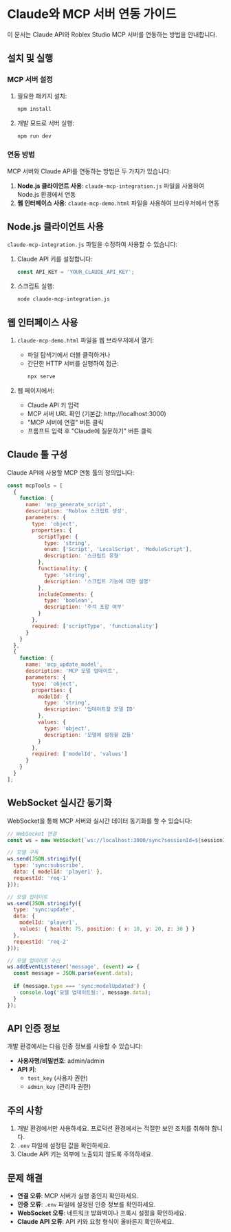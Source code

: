 # Claude와 MCP 서버 연동 가이드

이 문서는 Claude API와 Roblex Studio MCP 서버를 연동하는 방법을 안내합니다.

## 설치 및 실행

### MCP 서버 설정

1. 필요한 패키지 설치:
   ```bash
   npm install
   ```

2. 개발 모드로 서버 실행:
   ```bash
   npm run dev
   ```

### 연동 방법

MCP 서버와 Claude API를 연동하는 방법은 두 가지가 있습니다:

1. **Node.js 클라이언트 사용**: `claude-mcp-integration.js` 파일을 사용하여 Node.js 환경에서 연동
2. **웹 인터페이스 사용**: `claude-mcp-demo.html` 파일을 사용하여 브라우저에서 연동

## Node.js 클라이언트 사용

`claude-mcp-integration.js` 파일을 수정하여 사용할 수 있습니다:

1. Claude API 키를 설정합니다:
   ```javascript
   const API_KEY = 'YOUR_CLAUDE_API_KEY';
   ```

2. 스크립트 실행:
   ```bash
   node claude-mcp-integration.js
   ```

## 웹 인터페이스 사용

1. `claude-mcp-demo.html` 파일을 웹 브라우저에서 열기:
   - 파일 탐색기에서 더블 클릭하거나
   - 간단한 HTTP 서버를 실행하여 접근:
     ```bash
     npx serve
     ```

2. 웹 페이지에서:
   - Claude API 키 입력
   - MCP 서버 URL 확인 (기본값: http://localhost:3000)
   - "MCP 서버에 연결" 버튼 클릭
   - 프롬프트 입력 후 "Claude에 질문하기" 버튼 클릭

## Claude 툴 구성

Claude API에 사용할 MCP 연동 툴의 정의입니다:

```javascript
const mcpTools = [
  {
    function: {
      name: 'mcp_generate_script',
      description: 'Roblox 스크립트 생성',
      parameters: {
        type: 'object',
        properties: {
          scriptType: {
            type: 'string',
            enum: ['Script', 'LocalScript', 'ModuleScript'],
            description: '스크립트 유형'
          },
          functionality: {
            type: 'string',
            description: '스크립트 기능에 대한 설명'
          },
          includeComments: {
            type: 'boolean',
            description: '주석 포함 여부'
          }
        },
        required: ['scriptType', 'functionality']
      }
    }
  },
  {
    function: {
      name: 'mcp_update_model',
      description: 'MCP 모델 업데이트',
      parameters: {
        type: 'object',
        properties: {
          modelId: {
            type: 'string',
            description: '업데이트할 모델 ID'
          },
          values: {
            type: 'object',
            description: '모델에 설정할 값들'
          }
        },
        required: ['modelId', 'values']
      }
    }
  }
];
```

## WebSocket 실시간 동기화

WebSocket을 통해 MCP 서버와 실시간 데이터 동기화를 할 수 있습니다:

```javascript
// WebSocket 연결
const ws = new WebSocket(`ws://localhost:3000/sync?sessionId=${sessionId}`);

// 모델 구독
ws.send(JSON.stringify({
  type: 'sync:subscribe',
  data: { modelId: 'player1' },
  requestId: 'req-1'
}));

// 모델 업데이트
ws.send(JSON.stringify({
  type: 'sync:update',
  data: {
    modelId: 'player1',
    values: { health: 75, position: { x: 10, y: 20, z: 30 } }
  },
  requestId: 'req-2'
}));

// 모델 업데이트 수신
ws.addEventListener('message', (event) => {
  const message = JSON.parse(event.data);
  
  if (message.type === 'sync:modelUpdated') {
    console.log('모델 업데이트됨:', message.data);
  }
});
```

## API 인증 정보

개발 환경에서는 다음 인증 정보를 사용할 수 있습니다:

- **사용자명/비밀번호**: admin/admin
- **API 키**: 
  - `test_key` (사용자 권한)
  - `admin_key` (관리자 권한)

## 주의 사항

1. 개발 환경에서만 사용하세요. 프로덕션 환경에서는 적절한 보안 조치를 취해야 합니다.
2. `.env` 파일에 설정된 값을 확인하세요.
3. Claude API 키는 외부에 노출되지 않도록 주의하세요.

## 문제 해결

- **연결 오류**: MCP 서버가 실행 중인지 확인하세요.
- **인증 오류**: `.env` 파일에 설정된 인증 정보를 확인하세요.
- **WebSocket 오류**: 네트워크 방화벽이나 프록시 설정을 확인하세요.
- **Claude API 오류**: API 키와 요청 형식이 올바른지 확인하세요. 
